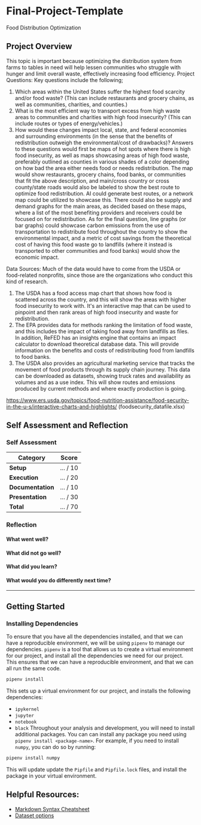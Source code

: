 # Final-Project-Template
<!-- Edit the title above with your project title -->
Food Distribution Optimization
## Project Overview
This topic is important because optimizing the distribution system from farms to tables in need will help lessen communities who struggle with hunger and limit overall waste, effectively increasing food efficiency.
Project Questions: Key questions include the following;
  1. Which areas within the United States suffer the highest food scarcity and/or food waste? (This can include restaurants and grocery chains, as well as communities, charities, and counties.)
  2. What is the most efficient way to transport excess from high waste areas to communities and charities with high food insecurity? (This can include routes or types of energy/vehicles.)
  3. How would these changes impact local, state, and federal economies and surrounding environments (in the sense that the benefits of redistribution outweigh the environmental/cost of drawbacks)?
Answers to these questions would first be maps of hot spots where there is high food insecurity, as well as maps showcasing areas of high food waste, preferably outlined as counties in various shades of a color depending on how bad the area either needs food or needs redistribution. The map would show restaurants, grocery chains, food banks, or communities that fit the above description, and main/cross country or cross county/state roads would also be labeled to show the best route to optimize food redistribution. AI could generate best routes, or a network map could be utilized to showcase this. There could also be supply and demand graphs for the main areas, as decided based on these maps, where a list of the most benefiting providers and receivers could be focused on for redistribution. As for the final question, line graphs (or bar graphs) could showcase carbon emissions from the use of transportation to redistribute food throughout the country to show the environmental impact, and a metric of cost savings from the theoretical cost of having this food waste go to landfills (where it instead is transported to other communities and food banks) would show the economic impact.

Data Sources: Much of the data would have to come from the USDA or food-related nonprofits, since those are the organizations who conduct this kind of research. 
  1. The USDA has a food access map chart that shows how food is scattered across the country, and this will show the areas with higher food insecurity to work with. It's an interactive map that can be used to pinpoint and then rank areas of high food insecurity and waste for redistribution.
  2. The EPA provides data for methods ranking the limitation of food waste, and this includes the impact of taking food away from landfills as files. In addition, ReFED has an insights engine that contains an impact calculator to download theoretical database data. This will provide information on the benefits and costs of redistributing food from landfills to food banks.
  3. The USDA also provides an agricultural marketing service that tracks the movement of food products through its supply chain journey. This data can be downloaded as datasets, showing truck rates and availability as volumes and as a use index. This will show routes and emissions produced by current methods and where exactly production is going.

  https://www.ers.usda.gov/topics/food-nutrition-assistance/food-security-in-the-u-s/interactive-charts-and-highlights/
  (foodsecurity_datafile.xlsx)
## Self Assessment and Reflection

<!-- Edit the following section with your self assessment and reflection -->

### Self Assessment
<!-- Replace the (...) with your score -->

| Category          | Score    |
| ----------------- | -------- |
| **Setup**         | ... / 10 |
| **Execution**     | ... / 20 |
| **Documentation** | ... / 10 |
| **Presentation**  | ... / 30 |
| **Total**         | ... / 70 |

### Reflection
<!-- Edit the following section with your reflection -->

#### What went well?
#### What did not go well?
#### What did you learn?
#### What would you do differently next time?

---

## Getting Started
### Installing Dependencies

To ensure that you have all the dependencies installed, and that we can have a reproducible environment, we will be using `pipenv` to manage our dependencies. `pipenv` is a tool that allows us to create a virtual environment for our project, and install all the dependencies we need for our project. This ensures that we can have a reproducible environment, and that we can all run the same code.

```bash
pipenv install
```

This sets up a virtual environment for our project, and installs the following dependencies:

- `ipykernel`
- `jupyter`
- `notebook`
- `black`
  Throughout your analysis and development, you will need to install additional packages. You can can install any package you need using `pipenv install <package-name>`. For example, if you need to install `numpy`, you can do so by running:

```bash
pipenv install numpy
```

This will update update the `Pipfile` and `Pipfile.lock` files, and install the package in your virtual environment.

## Helpful Resources:
* [Markdown Syntax Cheatsheet](https://docs.github.com/en/get-started/writing-on-github/getting-started-with-writing-and-formatting-on-github/basic-writing-and-formatting-syntax)
* [Dataset options](https://it4063c.github.io/guides/datasets)